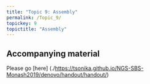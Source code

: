 ```yaml
---
title: "Topic 9: Assembly"
permalink: /Topic_9/
topickey: 9
topictitle: "Assembly"
---
```


## Accompanying material

Please go [here] (./https://tsonika.github.io/NGS-SBS-Monash2019/denovo/handout/handout/)
